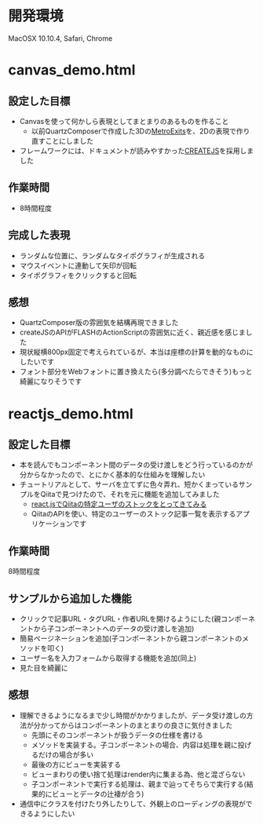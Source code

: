 # 開発環境

MacOSX 10.10.4, Safari, Chrome

# canvas_demo.html

## 設定した目標

* Canvasを使って何かしら表現としてまとまりのあるものを作ること
    * 以前QuartzComposerで作成した3Dの[MetroExits](http://metroexits.nobody.jp)を、2Dの表現で作り直すことにしました  
* フレームワークには、ドキュメントが読みやすかった[CREATEJS](http://createjs.com)を採用しました

## 作業時間

* 8時間程度

## 完成した表現

* ランダムな位置に、ランダムなタイポグラフィが生成される
* マウスイベントに連動して矢印が回転
* タイポグラフィをクリックすると回転

## 感想

* QuartzComposer版の雰囲気を結構再現できました
* createJSのAPIがFLASHのActionScriptの雰囲気に近く、親近感を感じました
* 現状縦横800px固定で考えられているが、本当は座標の計算を動的なものにしたいです
* フォント部分をWebフォントに置き換えたら(多分調べたらできそう)もっと綺麗になりそうです

# reactjs_demo.html

## 設定した目標

* 本を読んでもコンポーネント間のデータの受け渡しをどう行っているのかが分からなかったので、とにかく基本的な仕組みを理解したい
* チュートリアルとして、サーバを立てずに色々弄れ、短かくまっているサンプルをQiitaで見つけたので、それを元に機能を追加してみました
    * [react.jsでQiitaの特定ユーザのストックをとってきてみる](http://qiita.com/kenfdev/items/16569190d57c72079724)
    * QiitaのAPIを使い、特定のユーザーのストック記事一覧を表示するアプリケーションです

## 作業時間

8時間程度

## サンプルから追加した機能

* クリックで記事URL・タグURL・作者URLを開けるようにした(親コンポーネントから子コンポーネントへのデータの受け渡しを追加)
* 簡易ページネーションを追加(子コンポーネントから親コンポーネントのメソッドを叩く)
* ユーザー名を入力フォームから取得する機能を追加(同上)
* 見た目を綺麗に


## 感想

* 理解できるようになるまで少し時間がかかりましたが、データ受け渡しの方法が分かってからはコンポーネントのまとまりの良さに気付きました
    * 先頭にそのコンポーネントが扱うデータの仕様を書ける
    * メソッドを実装する。子コンポーネントの場合、内容は処理を親に投げるだけの場合が多い
    * 最後の方にビューを実装する
    * ビューまわりの使い捨て処理はrender内に集まる為、他と混ざらない
    * 子コンポーネントで実行する処理は、親まで辿ってそちらで実行する(結果的にビューとデータの辻褄が合う)
* 通信中にクラスを付けたり外したりして、外観上のローディングの表現ができるようにしたい